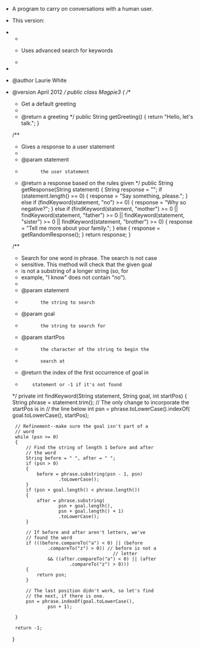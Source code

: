  * A program to carry on conversations with a human user.
 * This version: 
 * <ul><li>
 *    Uses advanced search for keywords 
 * </li></ul> 
 *    
 * @author Laurie White
 * @version April 2012
 */
public class Magpie3
{
	/**
	 * Get a default greeting
	 * 
	 * @return a greeting
	 */
	public String getGreeting()
	{
		return "Hello, let's talk.";
	}

	/**
	 * Gives a response to a user statement
	 * 
	 * @param statement
	 *            the user statement
	 * @return a response based on the rules given
	 */
	public String getResponse(String statement)
	{
		String response = "";
		if (statement.length() == 0)
		{
			response = "Say something, please.";
		}
		else if (findKeyword(statement, "no") >= 0)
		{
			response = "Why so negative?";
		}
		else if (findKeyword(statement, "mother") >= 0
				|| findKeyword(statement, "father") >= 0
				|| findKeyword(statement, "sister") >= 0
				|| findKeyword(statement, "brother") >= 0)
		{
			response = "Tell me more about your family.";
		}
		else
		{
			response = getRandomResponse();
		}
		return response;
	}

	/**
	 * Search for one word in phrase. The search is not case
	 * sensitive. This method will check that the given goal
	 * is not a substring of a longer string (so, for
	 * example, "I know" does not contain "no").
	 * 
	 * @param statement
	 *            the string to search
	 * @param goal
	 *            the string to search for
	 * @param startPos
	 *            the character of the string to begin the
	 *            search at
	 * @return the index of the first occurrence of goal in
	 *         statement or -1 if it's not found
	 */
	private int findKeyword(String statement, String goal,
			int startPos)
	{
		String phrase = statement.trim();
		// The only change to incorporate the startPos is in
		// the line below
		int psn = phrase.toLowerCase().indexOf(
				goal.toLowerCase(), startPos);

		// Refinement--make sure the goal isn't part of a
		// word
		while (psn >= 0)
		{
			// Find the string of length 1 before and after
			// the word
			String before = " ", after = " ";
			if (psn > 0)
			{
				before = phrase.substring(psn - 1, psn)
						.toLowerCase();
			}
			if (psn + goal.length() < phrase.length())
			{
				after = phrase.substring(
						psn + goal.length(),
						psn + goal.length() + 1)
						.toLowerCase();
			}

			// If before and after aren't letters, we've
			// found the word
			if (((before.compareTo("a") < 0) || (before
					.compareTo("z") > 0)) // before is not a
											// letter
					&& ((after.compareTo("a") < 0) || (after
							.compareTo("z") > 0)))
			{
				return psn;
			}

			// The last position didn't work, so let's find
			// the next, if there is one.
			psn = phrase.indexOf(goal.toLowerCase(),
					psn + 1);

		}

		return -1;
	}
